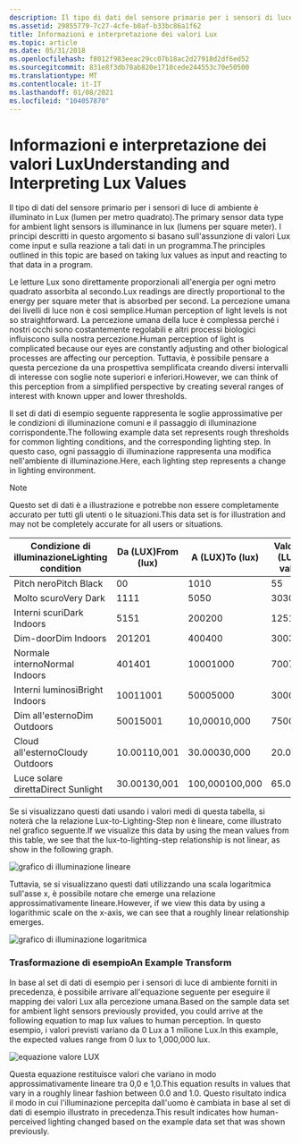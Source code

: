 ```yaml
---
description: Il tipo di dati del sensore primario per i sensori di luce di ambiente è illuminato in Lux (lumen per metro quadrato). I principi descritti in questo argomento si basano sull'assunzione di valori Lux come input e sulla reazione a tali dati in un programma.
ms.assetid: 29855779-7c27-4cfe-b8af-b33bc86a1f62
title: Informazioni e interpretazione dei valori Lux
ms.topic: article
ms.date: 05/31/2018
ms.openlocfilehash: f8012f983eeac29cc07b18ac2d27918d2df6ed52
ms.sourcegitcommit: 831e8f3db78ab820e1710cede244553c70e50500
ms.translationtype: MT
ms.contentlocale: it-IT
ms.lasthandoff: 01/08/2021
ms.locfileid: "104057870"
---
```

# <a name="understanding-and-interpreting-lux-values"></a><span data-ttu-id="c4933-104">Informazioni e interpretazione dei valori Lux</span><span class="sxs-lookup"><span data-stu-id="c4933-104">Understanding and Interpreting Lux Values</span></span>

<span data-ttu-id="c4933-105">Il tipo di dati del sensore primario per i sensori di luce di ambiente è illuminato in Lux (lumen per metro quadrato).</span><span class="sxs-lookup"><span data-stu-id="c4933-105">The primary sensor data type for ambient light sensors is illuminance in lux (lumens per square meter).</span></span> <span data-ttu-id="c4933-106">I principi descritti in questo argomento si basano sull'assunzione di valori Lux come input e sulla reazione a tali dati in un programma.</span><span class="sxs-lookup"><span data-stu-id="c4933-106">The principles outlined in this topic are based on taking lux values as input and reacting to that data in a program.</span></span>

<span data-ttu-id="c4933-107">Le letture Lux sono direttamente proporzionali all'energia per ogni metro quadrato assorbita al secondo.</span><span class="sxs-lookup"><span data-stu-id="c4933-107">Lux readings are directly proportional to the energy per square meter that is absorbed per second.</span></span> <span data-ttu-id="c4933-108">La percezione umana dei livelli di luce non è così semplice.</span><span class="sxs-lookup"><span data-stu-id="c4933-108">Human perception of light levels is not so straightforward.</span></span> <span data-ttu-id="c4933-109">La percezione umana della luce è complessa perché i nostri occhi sono costantemente regolabili e altri processi biologici influiscono sulla nostra percezione.</span><span class="sxs-lookup"><span data-stu-id="c4933-109">Human perception of light is complicated because our eyes are constantly adjusting and other biological processes are affecting our perception.</span></span> <span data-ttu-id="c4933-110">Tuttavia, è possibile pensare a questa percezione da una prospettiva semplificata creando diversi intervalli di interesse con soglie note superiori e inferiori.</span><span class="sxs-lookup"><span data-stu-id="c4933-110">However, we can think of this perception from a simplified perspective by creating several ranges of interest with known upper and lower thresholds.</span></span>

<span data-ttu-id="c4933-111">Il set di dati di esempio seguente rappresenta le soglie approssimative per le condizioni di illuminazione comuni e il passaggio di illuminazione corrispondente.</span><span class="sxs-lookup"><span data-stu-id="c4933-111">The following example data set represents rough thresholds for common lighting conditions, and the corresponding lighting step.</span></span> <span data-ttu-id="c4933-112">In questo caso, ogni passaggio di illuminazione rappresenta una modifica nell'ambiente di illuminazione.</span><span class="sxs-lookup"><span data-stu-id="c4933-112">Here, each lighting step represents a change in lighting environment.</span></span>

> [!Note]  
> <span data-ttu-id="c4933-113">Questo set di dati è a illustrazione e potrebbe non essere completamente accurato per tutti gli utenti o le situazioni.</span><span class="sxs-lookup"><span data-stu-id="c4933-113">This data set is for illustration and may not be completely accurate for all users or situations.</span></span>

 



| <span data-ttu-id="c4933-114">Condizione di illuminazione</span><span class="sxs-lookup"><span data-stu-id="c4933-114">Lighting condition</span></span> | <span data-ttu-id="c4933-115">Da (LUX)</span><span class="sxs-lookup"><span data-stu-id="c4933-115">From (lux)</span></span> | <span data-ttu-id="c4933-116">A (LUX)</span><span class="sxs-lookup"><span data-stu-id="c4933-116">To (lux)</span></span> | <span data-ttu-id="c4933-117">Valore medio (LUX)</span><span class="sxs-lookup"><span data-stu-id="c4933-117">Mean value (lux)</span></span> | <span data-ttu-id="c4933-118">Passaggio di illuminazione</span><span class="sxs-lookup"><span data-stu-id="c4933-118">Lighting step</span></span> |
|--------------------|------------|----------|------------------|---------------|
| <span data-ttu-id="c4933-119">Pitch nero</span><span class="sxs-lookup"><span data-stu-id="c4933-119">Pitch Black</span></span>        | <span data-ttu-id="c4933-120">0</span><span class="sxs-lookup"><span data-stu-id="c4933-120">0</span></span>          | <span data-ttu-id="c4933-121">10</span><span class="sxs-lookup"><span data-stu-id="c4933-121">10</span></span>       | <span data-ttu-id="c4933-122">5</span><span class="sxs-lookup"><span data-stu-id="c4933-122">5</span></span>                | <span data-ttu-id="c4933-123">1</span><span class="sxs-lookup"><span data-stu-id="c4933-123">1</span></span>             |
| <span data-ttu-id="c4933-124">Molto scuro</span><span class="sxs-lookup"><span data-stu-id="c4933-124">Very Dark</span></span>          | <span data-ttu-id="c4933-125">11</span><span class="sxs-lookup"><span data-stu-id="c4933-125">11</span></span>         | <span data-ttu-id="c4933-126">50</span><span class="sxs-lookup"><span data-stu-id="c4933-126">50</span></span>       | <span data-ttu-id="c4933-127">30</span><span class="sxs-lookup"><span data-stu-id="c4933-127">30</span></span>               | <span data-ttu-id="c4933-128">2</span><span class="sxs-lookup"><span data-stu-id="c4933-128">2</span></span>             |
| <span data-ttu-id="c4933-129">Interni scuri</span><span class="sxs-lookup"><span data-stu-id="c4933-129">Dark Indoors</span></span>       | <span data-ttu-id="c4933-130">51</span><span class="sxs-lookup"><span data-stu-id="c4933-130">51</span></span>         | <span data-ttu-id="c4933-131">200</span><span class="sxs-lookup"><span data-stu-id="c4933-131">200</span></span>      | <span data-ttu-id="c4933-132">125</span><span class="sxs-lookup"><span data-stu-id="c4933-132">125</span></span>              | <span data-ttu-id="c4933-133">3</span><span class="sxs-lookup"><span data-stu-id="c4933-133">3</span></span>             |
| <span data-ttu-id="c4933-134">Dim-door</span><span class="sxs-lookup"><span data-stu-id="c4933-134">Dim Indoors</span></span>        | <span data-ttu-id="c4933-135">201</span><span class="sxs-lookup"><span data-stu-id="c4933-135">201</span></span>        | <span data-ttu-id="c4933-136">400</span><span class="sxs-lookup"><span data-stu-id="c4933-136">400</span></span>      | <span data-ttu-id="c4933-137">300</span><span class="sxs-lookup"><span data-stu-id="c4933-137">300</span></span>              | <span data-ttu-id="c4933-138">4</span><span class="sxs-lookup"><span data-stu-id="c4933-138">4</span></span>             |
| <span data-ttu-id="c4933-139">Normale interno</span><span class="sxs-lookup"><span data-stu-id="c4933-139">Normal Indoors</span></span>     | <span data-ttu-id="c4933-140">401</span><span class="sxs-lookup"><span data-stu-id="c4933-140">401</span></span>        | <span data-ttu-id="c4933-141">1000</span><span class="sxs-lookup"><span data-stu-id="c4933-141">1000</span></span>     | <span data-ttu-id="c4933-142">700</span><span class="sxs-lookup"><span data-stu-id="c4933-142">700</span></span>              | <span data-ttu-id="c4933-143">5</span><span class="sxs-lookup"><span data-stu-id="c4933-143">5</span></span>             |
| <span data-ttu-id="c4933-144">Interni luminosi</span><span class="sxs-lookup"><span data-stu-id="c4933-144">Bright Indoors</span></span>     | <span data-ttu-id="c4933-145">1001</span><span class="sxs-lookup"><span data-stu-id="c4933-145">1001</span></span>       | <span data-ttu-id="c4933-146">5000</span><span class="sxs-lookup"><span data-stu-id="c4933-146">5000</span></span>     | <span data-ttu-id="c4933-147">3000</span><span class="sxs-lookup"><span data-stu-id="c4933-147">3000</span></span>             | <span data-ttu-id="c4933-148">6</span><span class="sxs-lookup"><span data-stu-id="c4933-148">6</span></span>             |
| <span data-ttu-id="c4933-149">Dim all'esterno</span><span class="sxs-lookup"><span data-stu-id="c4933-149">Dim Outdoors</span></span>       | <span data-ttu-id="c4933-150">5001</span><span class="sxs-lookup"><span data-stu-id="c4933-150">5001</span></span>       | <span data-ttu-id="c4933-151">10,000</span><span class="sxs-lookup"><span data-stu-id="c4933-151">10,000</span></span>   | <span data-ttu-id="c4933-152">7500</span><span class="sxs-lookup"><span data-stu-id="c4933-152">7500</span></span>             | <span data-ttu-id="c4933-153">7</span><span class="sxs-lookup"><span data-stu-id="c4933-153">7</span></span>             |
| <span data-ttu-id="c4933-154">Cloud all'esterno</span><span class="sxs-lookup"><span data-stu-id="c4933-154">Cloudy Outdoors</span></span>    | <span data-ttu-id="c4933-155">10.001</span><span class="sxs-lookup"><span data-stu-id="c4933-155">10,001</span></span>     | <span data-ttu-id="c4933-156">30.000</span><span class="sxs-lookup"><span data-stu-id="c4933-156">30,000</span></span>   | <span data-ttu-id="c4933-157">20.000</span><span class="sxs-lookup"><span data-stu-id="c4933-157">20,000</span></span>           | <span data-ttu-id="c4933-158">8</span><span class="sxs-lookup"><span data-stu-id="c4933-158">8</span></span>             |
| <span data-ttu-id="c4933-159">Luce solare diretta</span><span class="sxs-lookup"><span data-stu-id="c4933-159">Direct Sunlight</span></span>    | <span data-ttu-id="c4933-160">30.001</span><span class="sxs-lookup"><span data-stu-id="c4933-160">30,001</span></span>     | <span data-ttu-id="c4933-161">100,000</span><span class="sxs-lookup"><span data-stu-id="c4933-161">100,000</span></span>  | <span data-ttu-id="c4933-162">65.000</span><span class="sxs-lookup"><span data-stu-id="c4933-162">65,000</span></span>           | <span data-ttu-id="c4933-163">9</span><span class="sxs-lookup"><span data-stu-id="c4933-163">9</span></span>             |



 

<span data-ttu-id="c4933-164">Se si visualizzano questi dati usando i valori medi di questa tabella, si noterà che la relazione Lux-to-Lighting-Step non è lineare, come illustrato nel grafico seguente.</span><span class="sxs-lookup"><span data-stu-id="c4933-164">If we visualize this data by using the mean values from this table, we see that the lux-to-lighting-step relationship is not linear, as show in the following graph.</span></span>

![grafico di illuminazione lineare](images/luxtostep.png)

<span data-ttu-id="c4933-166">Tuttavia, se si visualizzano questi dati utilizzando una scala logaritmica sull'asse x, è possibile notare che emerge una relazione approssimativamente lineare.</span><span class="sxs-lookup"><span data-stu-id="c4933-166">However, if we view this data by using a logarithmic scale on the x-axis, we can see that a roughly linear relationship emerges.</span></span>

![grafico di illuminazione logaritmica](images/luxlogtostep.png)

### <a name="an-example-transform"></a><span data-ttu-id="c4933-168">Trasformazione di esempio</span><span class="sxs-lookup"><span data-stu-id="c4933-168">An Example Transform</span></span>

<span data-ttu-id="c4933-169">In base al set di dati di esempio per i sensori di luce di ambiente forniti in precedenza, è possibile arrivare all'equazione seguente per eseguire il mapping dei valori Lux alla percezione umana.</span><span class="sxs-lookup"><span data-stu-id="c4933-169">Based on the sample data set for ambient light sensors previously provided, you could arrive at the following equation to map lux values to human perception.</span></span> <span data-ttu-id="c4933-170">In questo esempio, i valori previsti variano da 0 Lux a 1 milione Lux.</span><span class="sxs-lookup"><span data-stu-id="c4933-170">In this example, the expected values range from 0 lux to 1,000,000 lux.</span></span>

![equazione valore LUX](images/sensor-lux-equation.jpg)

<span data-ttu-id="c4933-172">Questa equazione restituisce valori che variano in modo approssimativamente lineare tra 0,0 e 1,0.</span><span class="sxs-lookup"><span data-stu-id="c4933-172">This equation results in values that vary in a roughly linear fashion between 0.0 and 1.0.</span></span> <span data-ttu-id="c4933-173">Questo risultato indica il modo in cui l'illuminazione percepita dall'uomo è cambiata in base al set di dati di esempio illustrato in precedenza.</span><span class="sxs-lookup"><span data-stu-id="c4933-173">This result indicates how human-perceived lighting changed based on the example data set that was shown previously.</span></span>

 

 



